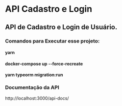 # API Cadastro e Login
 
## API de Cadastro e Login de Usuário.
 
### Comandos para Executar esse projeto:
 #### yarn
 #### docker-compose up --force-recreate
 #### yarn typeorm migration:run
 
### Documentação da API
http://localhost:3000/api-docs/
